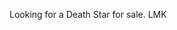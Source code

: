 Looking for a Death Star for sale. 
LMK

<!---
AdrianSarab/AdrianSarab is a ✨ special ✨ repository because its `README.md` (this file) appears on your GitHub profile.
You can click the Preview link to take a look at your changes.
--->
